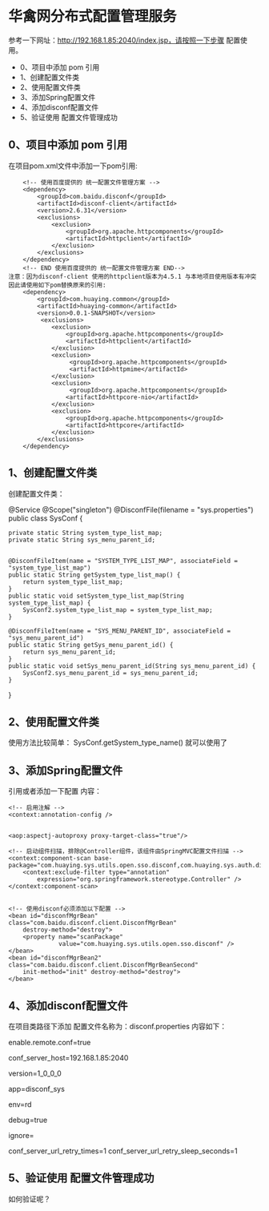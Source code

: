 # 华禽网分布式配置管理服务

参考一下网址：http://192.168.1.85:2040/index.jsp，请按照一下步骤 配置使用。

  - 0、项目中添加 pom 引用
  - 1、创建配置文件类
  - 2、使用配置文件类
  - 3、添加Spring配置文件
  - 4、添加disconf配置文件
  - 5、验证使用 配置文件管理成功
  


## 0、项目中添加 pom 引用
在项目pom.xml文件中添加一下pom引用:

		<!-- 使用百度提供的 统一配置文件管理方案 -->
		<dependency>
		    <groupId>com.baidu.disconf</groupId>
		    <artifactId>disconf-client</artifactId>
		    <version>2.6.31</version>
		    <exclusions>
		    	<exclusion>
		    		<groupId>org.apache.httpcomponents</groupId>
            		<artifactId>httpclient</artifactId>
		    	</exclusion>
		    </exclusions>
		</dependency>
		<!-- END 使用百度提供的 统一配置文件管理方案 END-->
	注意：因为disconf-client 使用的httpclient版本为4.5.1 与本地项目使用版本有冲突因此请使用如下pom替换原来的引用:
		<dependency>
			<groupId>com.huaying.common</groupId>
			<artifactId>huaying-common</artifactId>
			<version>0.0.1-SNAPSHOT</version>
			 <exclusions>
		    	<exclusion>
		    		<groupId>org.apache.httpcomponents</groupId>
            		<artifactId>httpclient</artifactId>
		    	</exclusion>
		    	<exclusion>
		    		 <groupId>org.apache.httpcomponents</groupId>
            		 <artifactId>httpmime</artifactId>
		    	</exclusion>
		    	<exclusion>
		    		 <groupId>org.apache.httpcomponents</groupId>
            		<artifactId>httpcore-nio</artifactId>
		    	</exclusion>
		    	<exclusion>
		    		<groupId>org.apache.httpcomponents</groupId>
            		<artifactId>httpcore</artifactId>
		    	</exclusion>
		    </exclusions>
		</dependency>
## 1、创建配置文件类
创建配置文件类：


@Service
@Scope("singleton")
@DisconfFile(filename = "sys.properties")
public class SysConf {

	private static String system_type_list_map;
	private static String sys_menu_parent_id;
	
	
	@DisconfFileItem(name = "SYSTEM_TYPE_LIST_MAP", associateField = "system_type_list_map")
	public static String getSystem_type_list_map() {
		return system_type_list_map;
	}
	public static void setSystem_type_list_map(String system_type_list_map) {
		SysConf2.system_type_list_map = system_type_list_map;
	}
	
	@DisconfFileItem(name = "SYS_MENU_PARENT_ID", associateField = "sys_menu_parent_id")
	public static String getSys_menu_parent_id() {
		return sys_menu_parent_id;
	}
	public static void setSys_menu_parent_id(String sys_menu_parent_id) {
		SysConf2.sys_menu_parent_id = sys_menu_parent_id;
	}

}
## 2、使用配置文件类
使用方法比较简单：
SysConf.getSystem_type_name() 就可以使用了

## 3、添加Spring配置文件
引用或者添加一下配置 内容：

<?xml version="1.0" encoding="UTF-8"?>
<beans xmlns="http://www.springframework.org/schema/beans"
	xmlns:xsi="http://www.w3.org/2001/XMLSchema-instance" xmlns:aop="http://www.springframework.org/schema/aop"
	xmlns:context="http://www.springframework.org/schema/context" xmlns:tx="http://www.springframework.org/schema/tx"
	xsi:schemaLocation="http://www.springframework.org/schema/beans 
						http://www.springframework.org/schema/beans/spring-beans.xsd
						http://www.springframework.org/schema/aop 
						http://www.springframework.org/schema/aop/spring-aop.xsd
						http://www.springframework.org/schema/context 
						http://www.springframework.org/schema/context/spring-context.xsd
						http://www.springframework.org/schema/tx 
						http://www.springframework.org/schema/tx/spring-tx.xsd">

	<!-- 启用注解 -->
	<context:annotation-config />
	
	
	<aop:aspectj-autoproxy proxy-target-class="true"/>

	<!-- 启动组件扫描，排除@Controller组件，该组件由SpringMVC配置文件扫描 -->
	<context:component-scan base-package="com.huaying.sys.utils.open.sso.disconf,com.huaying.sys.auth.disconf">
		<context:exclude-filter type="annotation"
			expression="org.springframework.stereotype.Controller" />
	</context:component-scan>


	<!-- 使用disconf必须添加以下配置 -->
	<bean id="disconfMgrBean" class="com.baidu.disconf.client.DisconfMgrBean"
		destroy-method="destroy">
		<property name="scanPackage" 
				  value="com.huaying.sys.utils.open.sso.disconf" />
	</bean>
	<bean id="disconfMgrBean2" class="com.baidu.disconf.client.DisconfMgrBeanSecond"
		init-method="init" destroy-method="destroy">
	</bean>
</beans>

## 4、添加disconf配置文件
在项目类路径下添加 配置文件名称为：disconf.properties 内容如下：

enable.remote.conf=true

conf_server_host=192.168.1.85:2040

version=1_0_0_0

app=disconf_sys

env=rd

debug=true

ignore=

conf_server_url_retry_times=1
conf_server_url_retry_sleep_seconds=1


## 5、验证使用 配置文件管理成功
如何验证呢？




